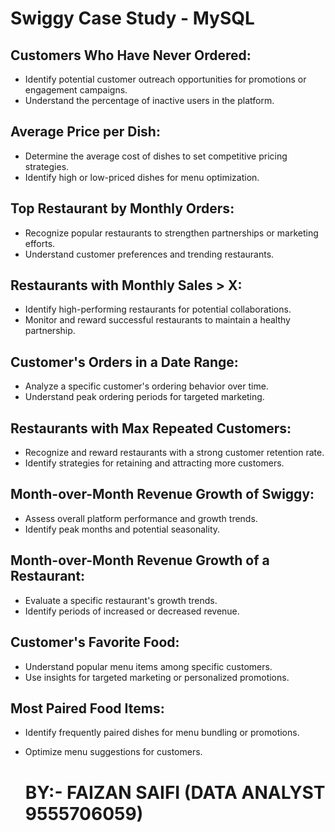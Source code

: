 # Swiggy Case Study - MySQL

## Customers Who Have Never Ordered:

- Identify potential customer outreach opportunities for promotions or engagement campaigns.
- Understand the percentage of inactive users in the platform.
 
## Average Price per Dish:

- Determine the average cost of dishes to set competitive pricing strategies.
- Identify high or low-priced dishes for menu optimization.

## Top Restaurant by Monthly Orders:

- Recognize popular restaurants to strengthen partnerships or marketing efforts.
- Understand customer preferences and trending restaurants.

## Restaurants with Monthly Sales > X:

- Identify high-performing restaurants for potential collaborations.
- Monitor and reward successful restaurants to maintain a healthy partnership.

## Customer's Orders in a Date Range:

- Analyze a specific customer's ordering behavior over time.
- Understand peak ordering periods for targeted marketing.

## Restaurants with Max Repeated Customers:

- Recognize and reward restaurants with a strong customer retention rate.
- Identify strategies for retaining and attracting more customers.

## Month-over-Month Revenue Growth of Swiggy:

- Assess overall platform performance and growth trends.
- Identify peak months and potential seasonality.

## Month-over-Month Revenue Growth of a Restaurant:

- Evaluate a specific restaurant's growth trends.
- Identify periods of increased or decreased revenue.

## Customer's Favorite Food:

- Understand popular menu items among specific customers.
- Use insights for targeted marketing or personalized promotions.

## Most Paired Food Items:

- Identify frequently paired dishes for menu bundling or promotions.
- Optimize menu suggestions for customers.

  # BY:- FAIZAN SAIFI (DATA ANALYST 9555706059)
